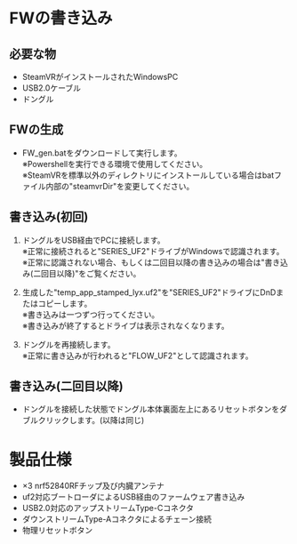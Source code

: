 # FWの書き込み

## 必要な物

- SteamVRがインストールされたWindowsPC
- USB2.0ケーブル
- ドングル
 
## FWの生成

 - FW_gen.batをダウンロードして実行します。  
   ※Powershellを実行できる環境で使用してください。  
   ※SteamVRを標準以外のディレクトリにインストールしている場合はbatファイル内部の"steamvrDir"を変更してください。

## 書き込み(初回)

 1. ドングルをUSB経由でPCに接続します。  
    ※正常に接続されると"SERIES_UF2"ドライブがＷindowsで認識されます。  
    ※正常に認識されない場合、もしくは二回目以降の書き込みの場合は"書き込み(二回目以降)"をご覧ください。

 3.  生成した"temp_app_stamped_lyx.uf2"を"SERIES_UF2"ドライブにDnDまたはコピーします。  
     ※書き込みは一つずつ行ってください。  
     ※書き込みが終了するとドライブは表示されなくなります。

 4. ドングルを再接続します。  
     ※正常に書き込みが行われると"FLOW_UF2"として認識されます。

 ## 書き込み(二回目以降)
 
 - ドングルを接続した状態でドングル本体裏面左上にあるリセットボタンをダブルクリックします。(以降は同じ)

# 製品仕様

 - ×3 nrf52840RFチップ及び内臓アンテナ
 - uf2対応ブートローダによるUSB経由のファームウェア書き込み
 - USB2.0対応のアップストリームType-Cコネクタ
 - ダウンストリームType-Aコネクタによるチェーン接続
 - 物理リセットボタン

